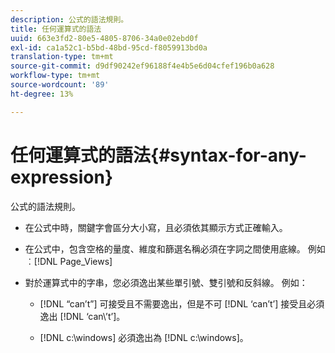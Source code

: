 ```yaml
---
description: 公式的語法規則。
title: 任何運算式的語法
uuid: 663e3fd2-80e5-4805-8706-34a0e02ebd0f
exl-id: ca1a52c1-b5bd-48bd-95cd-f8059913bd0a
translation-type: tm+mt
source-git-commit: d9df90242ef96188f4e4b5e6d04cfef196b0a628
workflow-type: tm+mt
source-wordcount: '89'
ht-degree: 13%

---
```


# 任何運算式的語法{#syntax-for-any-expression}

公式的語法規則。

* 在公式中時，關鍵字會區分大小寫，且必須依其顯示方式正確輸入。
* 在公式中，包含空格的量度、維度和篩選名稱必須在字詞之間使用底線。 例如︰[!DNL Page_Views]
* 對於運算式中的字串，您必須逸出某些單引號、雙引號和反斜線。 例如：

   * [!DNL “can’t”] 可接受且不需要逸出，但是不可 [!DNL ‘can’t’] 接受且必須逸出 [!DNL ‘can\’t’]。

   * [!DNL c:\windows] 必須逸出為 [!DNL c:\\windows]。
